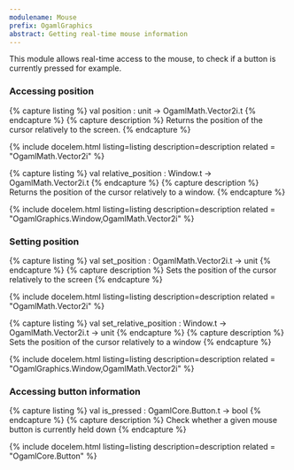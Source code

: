 ```yaml
---
modulename: Mouse 
prefix: OgamlGraphics
abstract: Getting real-time mouse information
---
```



This module allows real-time access to the mouse,
 to check if a button is currently pressed for example.
### Accessing position

{% capture listing %}
val position : unit -> OgamlMath.Vector2i.t
{% endcapture %}
{% capture description %}
Returns the position of the cursor relatively to the screen.
{% endcapture %}

{% include docelem.html listing=listing description=description  related = "OgamlMath.Vector2i" %}

{% capture listing %}
val relative_position : Window.t -> OgamlMath.Vector2i.t
{% endcapture %}
{% capture description %}
Returns the position of the cursor relatively to a window.
{% endcapture %}

{% include docelem.html listing=listing description=description  related = "OgamlGraphics.Window,OgamlMath.Vector2i" %}

### Setting position

{% capture listing %}
val set_position : OgamlMath.Vector2i.t -> unit
{% endcapture %}
{% capture description %}
Sets the position of the cursor relatively to the screen
{% endcapture %}

{% include docelem.html listing=listing description=description  related = "OgamlMath.Vector2i" %}

{% capture listing %}
val set_relative_position : Window.t -> OgamlMath.Vector2i.t -> unit
{% endcapture %}
{% capture description %}
Sets the position of the cursor relatively to a window
{% endcapture %}

{% include docelem.html listing=listing description=description  related = "OgamlGraphics.Window,OgamlMath.Vector2i" %}

### Accessing button information

{% capture listing %}
val is_pressed : OgamlCore.Button.t -> bool
{% endcapture %}
{% capture description %}
Check whether a given mouse button is currently held down
{% endcapture %}

{% include docelem.html listing=listing description=description  related = "OgamlCore.Button" %}

